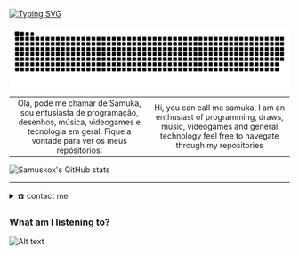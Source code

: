[![Typing SVG](https://readme-typing-svg.demolab.com?font=Pixelify+Sans&size=30&pause=1000&color=C920FF&background=FFFFFF00&center=true&vCenter=true&random=false&width=435&lines=Hi%2C+wassup%3F+I+am+samuka)](https://git.io/typing-svg)

<div align="center">
  <img  src="https://github.com/1999AZZAR/1999AZZAR/blob/main/resources/img/grid-snake.svg"
       alt="snake" /></a>
</div>

<p align="center">
  <!--- stats (start) -->
<table align="center">
<tr border="none">
<td width="50%" align="center">
  Olá, pode me chamar de Samuka,
  sou entusiasta de programação, desenhos, música, videogames e tecnologia em geral.
  Fique a vontade para ver os meus repósitorios.
  
</td>

<td width="50%" align="center">
  Hi, you can call me samuka,
  I am an enthusiast of programming, draws, music, videogames and general technology 
  feel free to navegate through my repositories
  </td>
</tr>
</table>
</p> 

![Samuskox's GitHub stats](https://github-readme-stats.vercel.app/api?username=Samuskox&show_icons=true&theme=synthwave)

-----

<details>
  <summary>☎️ contact me</summary>
<div>
  <samp>
    <h2 align="center">you can reach me by:</h2>
    <p align="center">
      <br/>
      <a href="https://www.linkedin.com/in/samuel-oliveira-lopes1/" target="blank"><img align="center"
         src="https://img.shields.io/badge/linkedin-%231DA1F2.svg?style=for-the-badge&logo=linkedin&logoColor=white"
         alt="azzar" height="30"/></a>
      <a href="mailto:samu5020ol@gmail.com" target="blank"><img align="center"
         src="https://img.shields.io/badge/gmail-EA4335.svg?style=for-the-badge&logo=gmail&logoColor=white"
         alt="azzar" height="30"/></a>
    </p>
  <p align="center">
      <a href="https://www.instagram.com/samuka5002/" target="blank"><img align="center"
         src="https://img.shields.io/badge/instagram-%23E4405F.svg?style=for-the-badge&logo=Instagram&logoColor=white"
         alt="azzar" height="30"/></a>
      <a href="https://wa.me/+5515996960426" target="blank"><img align="center"
         src="https://img.shields.io/badge/whatsapp-4B7F1.svg?style=for-the-badge&logo=whatsapp&logoColor=white"
         alt="azzar" height="30"/></a>
      <br>
    </p>
  </samp>
</div>
</details>

<h3>What am I listening to?</h3>

![Alt text](https://spotify-recently-played-readme.vercel.app/api?user=samu5020ol&unique={true|1|on|yes})

<!--
**Samuskox/Samuskox** is a ✨ _special_ ✨ repository because its `README.md` (this file) appears on your GitHub profile.

Here are some ideas to get you started:

- 🔭 I’m currently working on ...
- 🌱 I’m currently learning ...
- 👯 I’m looking to collaborate on ...
- 🤔 I’m looking for help with ...
- 💬 Ask me about ...
- 📫 How to reach me: ...
- 😄 Pronouns: ...
- ⚡ Fun fact: ...
-->
